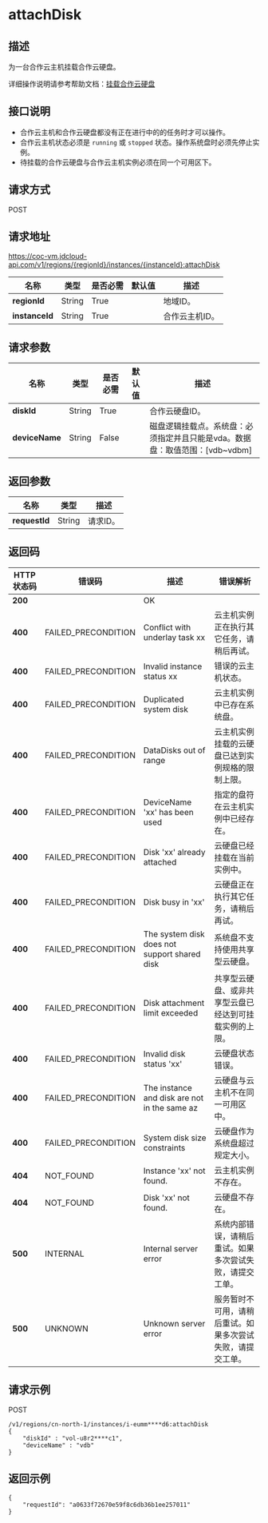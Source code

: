 # attachDisk


## 描述

为一台合作云主机挂载合作云硬盘。

详细操作说明请参考帮助文档：[挂载合作云硬盘](https://docs.jdcloud.com/cn/coc-virtual-machines/attach-cloud-disk)

## 接口说明
- 合作云主机和合作云硬盘都没有正在进行中的的任务时才可以操作。
- 合作云主机状态必须是 `running` 或 `stopped` 状态。操作系统盘时必须先停止实例。
- 待挂载的合作云硬盘与合作云主机实例必须在同一个可用区下。


## 请求方式
POST

## 请求地址
https://coc-vm.jdcloud-api.com/v1/regions/{regionId}/instances/{instanceId}:attachDisk

|名称|类型|是否必需|默认值|描述|
|---|---|---|---|---|
|**regionId**|String|True| |地域ID。|
|**instanceId**|String|True| |合作云主机ID。|

## 请求参数
|名称|类型|是否必需|默认值|描述|
|---|---|---|---|---|
|**diskId**|String|True| |合作云硬盘ID。|
|**deviceName**|String|False| |磁盘逻辑挂载点。系统盘：必须指定并且只能是vda。数据盘：取值范围：[vdb~vdbm]|


## 返回参数
|名称|类型|描述|
|---|---|---|
|**requestId**|String|请求ID。|


## 返回码
|HTTP状态码|错误码|描述|错误解析|
|---|---|---|---|
|**200**||OK||
|**400**|FAILED_PRECONDITION|Conflict with underlay task xx|云主机实例正在执行其它任务，请稍后再试。|
|**400**|FAILED_PRECONDITION|Invalid instance status xx|错误的云主机状态。|
|**400**|FAILED_PRECONDITION|Duplicated system disk|云主机实例中已存在系统盘。|
|**400**|FAILED_PRECONDITION|DataDisks out of range|云主机实例挂载的云硬盘已达到实例规格的限制上限。|
|**400**|FAILED_PRECONDITION|DeviceName 'xx' has been used|指定的盘符在云主机实例中已经存在。|
|**400**|FAILED_PRECONDITION|Disk 'xx' already attached|云硬盘已经挂载在当前实例中。|
|**400**|FAILED_PRECONDITION|Disk busy in 'xx'|云硬盘正在执行其它任务，请稍后再试。|
|**400**|FAILED_PRECONDITION|The system disk does not support shared disk|系统盘不支持使用共享型云硬盘。|
|**400**|FAILED_PRECONDITION|Disk attachment limit exceeded|共享型云硬盘、或非共享型云盘已经达到可挂载实例的上限。|
|**400**|FAILED_PRECONDITION|Invalid disk status 'xx'|云硬盘状态错误。|
|**400**|FAILED_PRECONDITION|The instance and disk are not in the same az|云硬盘与云主机不在同一可用区中。|
|**400**|FAILED_PRECONDITION|System disk size constraints|云硬盘作为系统盘超过规定大小。|
|**404**|NOT_FOUND|Instance 'xx' not found.|云主机实例不存在。|
|**404**|NOT_FOUND|Disk 'xx' not found.|云硬盘不存在。|
|**500**|INTERNAL|Internal server error|系统内部错误，请稍后重试。如果多次尝试失败，请提交工单。|
|**500**|UNKNOWN|Unknown server error|服务暂时不可用，请稍后重试。如果多次尝试失败，请提交工单。|

## 请求示例
POST

```
/v1/regions/cn-north-1/instances/i-eumm****d6:attachDisk
{
    "diskId" : "vol-u8r2****c1",
    "deviceName" : "vdb"
}
```


## 返回示例

```
{
    "requestId": "a0633f72670e59f8c6db36b1ee257011"
}
```
